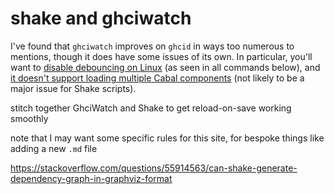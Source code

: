 # shake and ghciwatch

I've found that `ghciwatch` improves on `ghcid` in ways too numerous to mentions, though it does have some issues of its own. In particular, you'll want to [disable debouncing on Linux](https://github.com/MercuryTechnologies/ghciwatch/issues/356) (as seen in all commands below), and [it doesn't support loading multiple Cabal components](https://github.com/MercuryTechnologies/ghciwatch/issues/316) (not likely to be a major issue for Shake scripts).

stitch together GhciWatch and Shake to get reload-on-save working smoothly

note that I may want some specific rules for this site, for bespoke things like adding a new `.md` file

https://stackoverflow.com/questions/55914563/can-shake-generate-dependency-graph-in-graphviz-format

